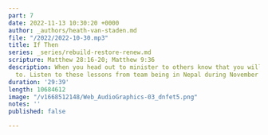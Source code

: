 ```yaml
---
part: 7
date: 2022-11-13 10:30:20 +0000
author: _authors/heath-van-staden.md
file: "/2022/2022-10-30.mp3"
title: If Then
series: _series/rebuild-restore-renew.md
scripture: Matthew 28:16-20; Matthew 9:36
description: When you head out to minister to others know that you will be ministered
  to. Listen to these lessons from team being in Nepal during November 2022.
duration: '29:39'
length: 10684612
image: "/v1668512148/Web_AudioGraphics-03_dnfet5.png"
notes: ''
published: false

---
```

